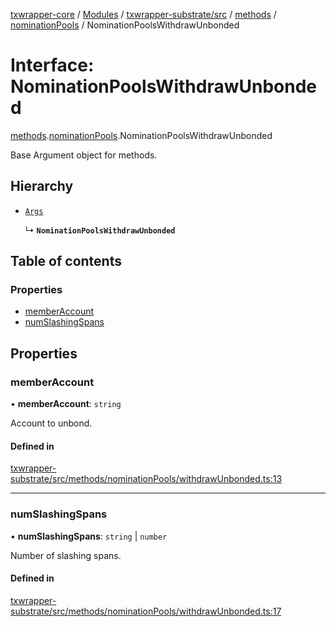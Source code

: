 [txwrapper-core](../README.md) / [Modules](../modules.md) / [txwrapper-substrate/src](../modules/txwrapper_substrate_src.md) / [methods](../modules/txwrapper_substrate_src.methods.md) / [nominationPools](../modules/txwrapper_substrate_src.methods.nominationPools.md) / NominationPoolsWithdrawUnbonded

# Interface: NominationPoolsWithdrawUnbonded

[methods](../modules/txwrapper_substrate_src.methods.md).[nominationPools](../modules/txwrapper_substrate_src.methods.nominationPools.md).NominationPoolsWithdrawUnbonded

Base Argument object for methods.

## Hierarchy

- [`Args`](../modules/txwrapper_core_src.md#args)

  ↳ **`NominationPoolsWithdrawUnbonded`**

## Table of contents

### Properties

- [memberAccount](txwrapper_substrate_src.methods.nominationPools.NominationPoolsWithdrawUnbonded.md#memberaccount)
- [numSlashingSpans](txwrapper_substrate_src.methods.nominationPools.NominationPoolsWithdrawUnbonded.md#numslashingspans)

## Properties

### memberAccount

• **memberAccount**: `string`

Account to unbond.

#### Defined in

[txwrapper-substrate/src/methods/nominationPools/withdrawUnbonded.ts:13](https://github.com/paritytech/txwrapper-core/blob/fe8eeb2/packages/txwrapper-substrate/src/methods/nominationPools/withdrawUnbonded.ts#L13)

___

### numSlashingSpans

• **numSlashingSpans**: `string` \| `number`

Number of slashing spans.

#### Defined in

[txwrapper-substrate/src/methods/nominationPools/withdrawUnbonded.ts:17](https://github.com/paritytech/txwrapper-core/blob/fe8eeb2/packages/txwrapper-substrate/src/methods/nominationPools/withdrawUnbonded.ts#L17)
